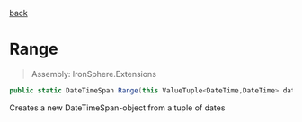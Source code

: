 ﻿

[back](/IronSphere.Extensions/types/DateTimeSpanExtension)

# Range

> Assembly: IronSphere.Extensions

```csharp
public static DateTimeSpan Range(this ValueTuple<DateTime,DateTime> dateTuple, DateTimeSpanType spanType = 5, Int32 step = 1)
```

Creates a new DateTimeSpan-object from a tuple of dates

 